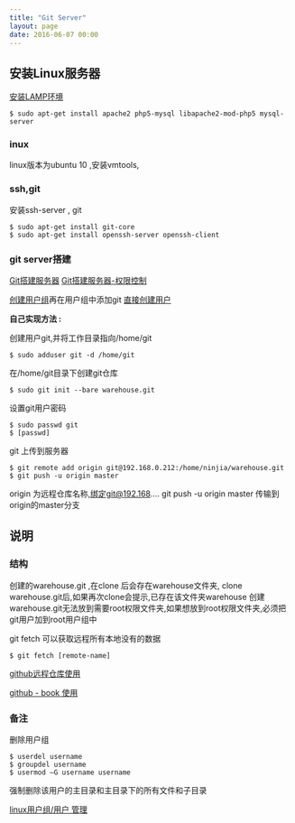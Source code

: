 ```yaml
---
title: "Git Server"
layout: page
date: 2016-06-07 00:00
---
```


## 安装Linux服务器 ##

[安装LAMP环境](http://www.cnblogs.com/wenanry/archive/2012/11/13/2767779.html)
```
$ sudo apt-get install apache2 php5-mysql libapache2-mod-php5 mysql-server
```

### inux ###

linux版本为ubuntu 10 ,安装vmtools,

### ssh,git ###

安装ssh-server , git 
```
$ sudo apt-get install git-core
$ sudo apt-get install openssh-server openssh-client
``` 

### git server搭建 ###

[Git搭建服务器](http://developer.51cto.com/art/201507/483448.htm)
[Git搭建服务器-权限控制](http://www.linuxidc.com/Linux/2015-07/120616.htm)

[创建用户组](http://blog.csdn.net/poisonchry/article/details/11849781)再在用户组中添加git
[直接创建用户](http://www.liaoxuefeng.com/wiki/0013739516305929606dd18361248578c67b8067c8c017b000/00137583770360579bc4b458f044ce7afed3df579123eca000)

**自己实现方法 :**

创建用户git,并将工作目录指向/home/git
```
$ sudo adduser git -d /home/git
```

在/home/git目录下创建git仓库
```
$ sudo git init --bare warehouse.git
```

设置git用户密码
```
$ sudo passwd git
$ [passwd]
```

git 上传到服务器
```
$ git remote add origin git@192.168.0.212:/home/ninjia/warehouse.git
$ git push -u origin master
```
origin 为远程仓库名称,绑定git@192.168....
git push -u origin master 传输到origin的master分支

## 说明 ##

### 结构 ###

创建的warehouse.git ,在clone 后会存在warehouse文件夹,
clone warehouse.git后,如果再次clone会提示,已存在该文件夹warehouse
创建warehouse.git无法放到需要root权限文件夹,如果想放到root权限文件夹,必须把git用户加到root用户组中

git fetch 可以获取远程所有本地没有的数据
```
$ git fetch [remote-name]
```

[github远程仓库使用](https://git-scm.com/book/zh/ch2-5.html)

[github - book 使用](https://git-scm.com/book/zh/v2)

### 备注 ###

删除用户组
```
$ userdel username
$ groupdel username
$ usermod –G username username
```  
强制删除该用户的主目录和主目录下的所有文件和子目录

[linux用户组/用户 管理](http://www.cnblogs.com/xd502djj/archive/2011/11/23/2260094.html)